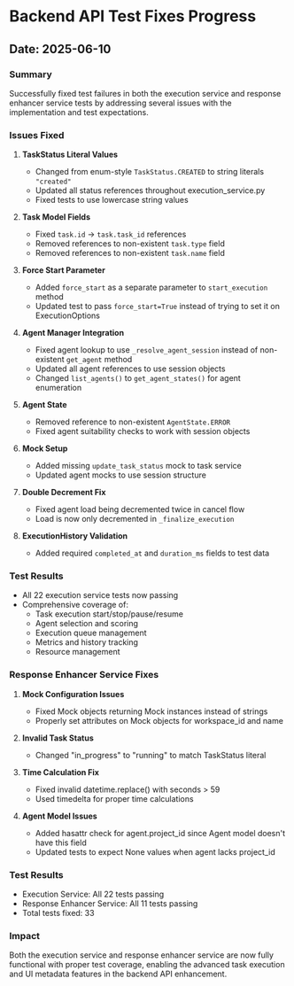 # Backend API Test Fixes Progress

## Date: 2025-06-10

### Summary
Successfully fixed test failures in both the execution service and response enhancer service tests by addressing several issues with the implementation and test expectations.

### Issues Fixed

1. **TaskStatus Literal Values**
   - Changed from enum-style `TaskStatus.CREATED` to string literals `"created"`
   - Updated all status references throughout execution_service.py
   - Fixed tests to use lowercase string values

2. **Task Model Fields**
   - Fixed `task.id` → `task.task_id` references
   - Removed references to non-existent `task.type` field
   - Removed references to non-existent `task.name` field

3. **Force Start Parameter**
   - Added `force_start` as a separate parameter to `start_execution` method
   - Updated test to pass `force_start=True` instead of trying to set it on ExecutionOptions

4. **Agent Manager Integration**
   - Fixed agent lookup to use `_resolve_agent_session` instead of non-existent `get_agent` method
   - Updated all agent references to use session objects
   - Changed `list_agents()` to `get_agent_states()` for agent enumeration

5. **Agent State**
   - Removed reference to non-existent `AgentState.ERROR`
   - Fixed agent suitability checks to work with session objects

6. **Mock Setup**
   - Added missing `update_task_status` mock to task service
   - Updated agent mocks to use session structure

7. **Double Decrement Fix**
   - Fixed agent load being decremented twice in cancel flow
   - Load is now only decremented in `_finalize_execution`

8. **ExecutionHistory Validation**
   - Added required `completed_at` and `duration_ms` fields to test data

### Test Results
- All 22 execution service tests now passing
- Comprehensive coverage of:
  - Task execution start/stop/pause/resume
  - Agent selection and scoring
  - Execution queue management
  - Metrics and history tracking
  - Resource management

### Response Enhancer Service Fixes

1. **Mock Configuration Issues**
   - Fixed Mock objects returning Mock instances instead of strings
   - Properly set attributes on Mock objects for workspace_id and name

2. **Invalid Task Status**
   - Changed "in_progress" to "running" to match TaskStatus literal

3. **Time Calculation Fix**
   - Fixed invalid datetime.replace() with seconds > 59
   - Used timedelta for proper time calculations

4. **Agent Model Issues**
   - Added hasattr check for agent.project_id since Agent model doesn't have this field
   - Updated tests to expect None values when agent lacks project_id

### Test Results
- Execution Service: All 22 tests passing
- Response Enhancer Service: All 11 tests passing
- Total tests fixed: 33

### Impact
Both the execution service and response enhancer service are now fully functional with proper test coverage, enabling the advanced task execution and UI metadata features in the backend API enhancement.
